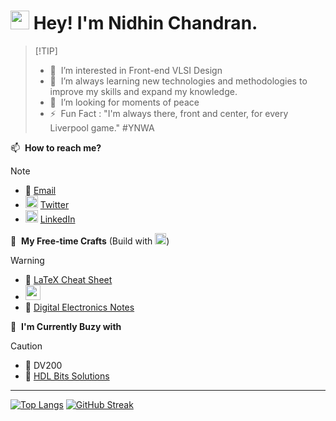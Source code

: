<h1><img src="https://emojis.slackmojis.com/emojis/images/1531849430/4246/blob-sunglasses.gif?1531849430" width="30"/> Hey! I'm Nidhin Chandran.</h1>

>  [!TIP]
> - 👀 &nbsp;I’m interested in Front-end VLSI Design 
> - 🌱 &nbsp;I’m always learning new technologies and methodologies to improve my skills and expand my knowledge.
> - 💞️ &nbsp;I’m looking for moments of peace
> - ⚡ &nbsp;Fun Fact : "I'm always there, front and center, for every Liverpool game." #YNWA


📫 &nbsp;**How to reach me?**
> [!NOTE]
> - 📧 [Email](mailto:nidhinchandran470@gmail.com)
> - <img src="https://raw.githubusercontent.com/rahuldkjain/github-profile-readme-generator/master/src/images/icons/Social/twitter.svg" alt="twitter" width="20"/> [Twitter](https://twitter.com/nidhin_47)
> - <img src="https://raw.githubusercontent.com/rahuldkjain/github-profile-readme-generator/master/src/images/icons/Social/linked-in-alt.svg" alt="linkedin" width="20"/> [LinkedIn](https://www.linkedin.com/in/nidhinchandran47)
  
🔗 &nbsp;**My Free-time Crafts** (Build with <img src="https://upload.wikimedia.org/wikipedia/commons/e/e9/Notion-logo.svg" width="18" />)
> [!WARNING]
> - 📝 <a href="https://nidhin47.notion.site/LaTex-Cheat-Sheet-52ecdedffca8447dae988bf5d9b090ad?pvs=4"> LaTeX Cheat Sheet</a>
> - <img src="https://1000logos.net/wp-content/uploads/2020/08/Microsoft-Excel-Logo.png" width="24"/>
> - 🔦 <a href="https://nidhin47.notion.site/Digital-Electronics-1-98cfec1dc0c04c41b678e02fbd094370?pvs=4"> Digital Electronics Notes</a>

🎯 &nbsp;**I'm Currently Buzy with**
> [!CAUTION]
> - 🤖 DV200
> - 👾 [HDL Bits Solutions](https://github.com/Nidhinchandran47/HDLbits-Solutions)


---


 [![Top Langs](https://github-readme-stats.vercel.app/api/top-langs/?username=Nidhinchandran47&layout=compact&card_width=470&card_height=180&langs_count=10&theme=vue-dark&hide_border=true&border_radius=11.4&bg_color=00000000&text_color=41b883)](https://github.com/Nidhinchandran47) 
[![GitHub Streak](https://streak-stats.demolab.com?user=Nidhinchandran47&theme=vue-dark&hide_border=true&border_radius=11.4&card_width=470&card_height=180&ring=FF6723&fire=FFB02E&dates=41B581C1&currStreakNum=EB5454&background=00000000)](https://github.com/Nidhinchandran47)

 <!---[![GitHub Streak](https://streak-stats.demolab.com/?user=Nidhinchandran47&theme=vue)](https://git.io/streak-stats)

--->
<!---
Nidhinchandran47/Nidhinchandran47 is a ✨ special ✨ repository because its `README.md` (this file) appears  on your GitHub profile.
You can click the Preview link to take a look at your changes.
--->
